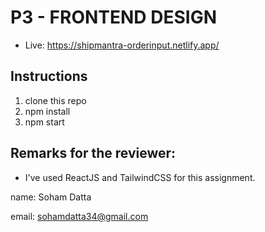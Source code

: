 # P3 - FRONTEND DESIGN
- Live: https://shipmantra-orderinput.netlify.app/

## Instructions
1. clone this repo
2. npm install
3. npm start

## Remarks for the reviewer:

- I've used ReactJS and TailwindCSS for this assignment.

name: Soham Datta

email: sohamdatta34@gmail.com
